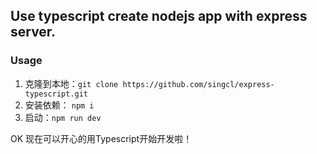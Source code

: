 ## Use typescript create nodejs app with express server.

### Usage
1. 克隆到本地：`git clone https://github.com/singcl/express-typescript.git`
2. 安装依赖： `npm i`
3. 启动：`npm run dev`

OK 现在可以开心的用Typescript开始开发啦！